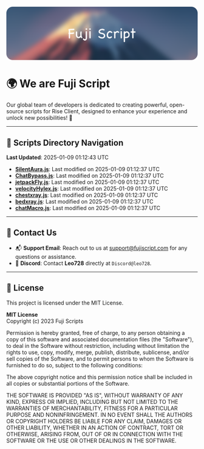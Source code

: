 ![Banner](.github/b.webp)

# 🌍 **We are Fuji Script**

Our global team of developers is dedicated to creating powerful, open-source scripts for Rise Client, designed to enhance your experience and unlock new possibilities! 🌟

---
<!-- SCRIPTS_NAVIGATION_START -->
## 📂 **Scripts Directory Navigation**

**Last Updated**: 2025-01-09 01:12:43 UTC

- **[SilentAura.js](scripts/SilentAura.js)**: Last modified on 2025-01-09 01:12:37 UTC
- **[ChatBypass.js](scripts/ChatBypass.js)**: Last modified on 2025-01-09 01:12:37 UTC
- **[jetpackFly.js](scripts/jetpackFly.js)**: Last modified on 2025-01-09 01:12:37 UTC
- **[velocityHylex.js](scripts/velocityHylex.js)**: Last modified on 2025-01-09 01:12:37 UTC
- **[chestxray.js](scripts/chestxray.js)**: Last modified on 2025-01-09 01:12:37 UTC
- **[bedxray.js](scripts/bedxray.js)**: Last modified on 2025-01-09 01:12:37 UTC
- **[chatMacro.js](scripts/chatMacro.js)**: Last modified on 2025-01-09 01:12:37 UTC

<!-- SCRIPTS_NAVIGATION_END -->

---

## 💬 **Contact Us**  
- 📬 **Support Email**: Reach out to us at [support@fujiscript.com](mailto:support@fujiscript.com) for any questions or assistance.  
- 💬 **Discord**: Contact **Leo728** directly at `Discord@leo728`.

---

## 📜 **License**

This project is licensed under the MIT License.  

**MIT License**  
Copyright (c) 2023 Fuji Scripts  

Permission is hereby granted, free of charge, to any person obtaining a copy of this software and associated documentation files (the "Software"), to deal in the Software without restriction, including without limitation the rights to use, copy, modify, merge, publish, distribute, sublicense, and/or sell copies of the Software, and to permit persons to whom the Software is furnished to do so, subject to the following conditions:  

The above copyright notice and this permission notice shall be included in all copies or substantial portions of the Software.  

THE SOFTWARE IS PROVIDED "AS IS", WITHOUT WARRANTY OF ANY KIND, EXPRESS OR IMPLIED, INCLUDING BUT NOT LIMITED TO THE WARRANTIES OF MERCHANTABILITY, FITNESS FOR A PARTICULAR PURPOSE AND NONINFRINGEMENT. IN NO EVENT SHALL THE AUTHORS OR COPYRIGHT HOLDERS BE LIABLE FOR ANY CLAIM, DAMAGES OR OTHER LIABILITY, WHETHER IN AN ACTION OF CONTRACT, TORT OR OTHERWISE, ARISING FROM, OUT OF OR IN CONNECTION WITH THE SOFTWARE OR THE USE OR OTHER DEALINGS IN THE SOFTWARE.  
